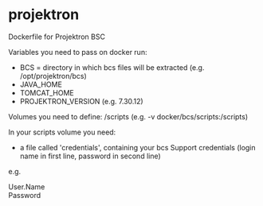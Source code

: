 # projektron
Dockerfile for Projektron BSC

Variables you need to pass on docker run:
- BCS = directory in which bcs files will be extracted (e.g. /opt/projektron/bcs)
- JAVA_HOME
- TOMCAT_HOME
- PROJEKTRON_VERSION (e.g. 7.30.12)

Volumes you need to define:
/scripts (e.g. -v docker/bcs/scripts:/scripts)

In your scripts volume you need:
- a file called 'credentials', containing your bcs Support credentials (login name in first line, password in second line)

e.g.

User.Name <br/>
Password


